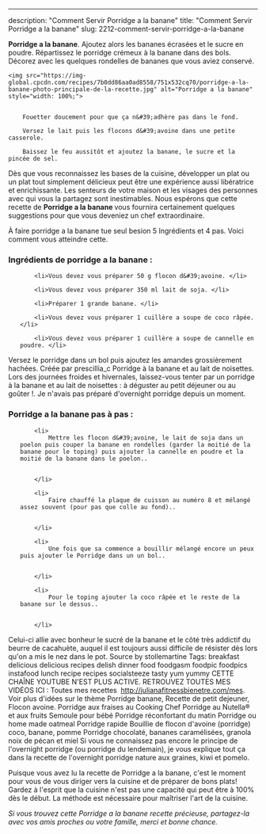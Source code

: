 ---
description: "Comment Servir Porridge a la banane"
title: "Comment Servir Porridge a la banane"
slug: 2212-comment-servir-porridge-a-la-banane

<p>
	<strong>Porridge a la banane</strong>. 
	Ajoutez alors les bananes écrasées et le sucre en poudre. Répartissez le porridge crémeux à la banane dans des bols. Décorez avec les quelques rondelles de bananes que vous aviez conservé.
</p>
<p>
	
	<img src="https://img-global.cpcdn.com/recipes/7b0dd86aa0ad8558/751x532cq70/porridge-a-la-banane-photo-principale-de-la-recette.jpg" alt="Porridge a la banane" style="width: 100%;">
	
	
		Fouetter doucement pour que ça n&#39;adhère pas dans le fond.
	
		Versez le lait puis les flocons d&#39;avoine dans une petite casserole.
	
		Baissez le feu aussitôt et ajoutez la banane, le sucre et la pincée de sel.
	
</p>

Dès que vous reconnaissez les bases de la cuisine, développer un plat ou un plat tout simplement délicieux peut être une expérience aussi libératrice et enrichissante. Les senteurs de votre maison et les visages des personnes avec qui vous la partagez sont inestimables. Nous espérons que cette recette de <strong> Porridge a la banane </strong> vous fournira certainement quelques suggestions pour que vous deveniez un chef extraordinaire.

<!--inarticleads1-->

À faire porridge a la banane tue seul besion 5 Ingrédients et 4 pas. Voici comment vous atteindre cette.

<h3>Ingrédients de porridge a la banane :</h3>

<ol>
	
		<li>Vous devez vous préparer 50 g flocon d&#39;avoine. </li>
	
		<li>Vous devez vous préparer 350 ml lait de soja. </li>
	
		<li>Préparer 1 grande banane. </li>
	
		<li>Vous devez vous préparer 1 cuillère a soupe de coco râpée. </li>
	
		<li>Vous devez vous préparer 1 cuillère a soupe de cannelle en poudre. </li>
	
</ol>

Versez le porridge dans un bol puis ajoutez les amandes grossièrement hachées. Créée par prescillia_c Porridge à la banane et au lait de noisettes. Lors des journées froides et hivernales, laissez-vous tenter par un porridge à la banane et au lait de noisettes : à déguster au petit déjeuner ou au goûter !. Je n&#39;avais pas préparé d&#39;overnight porridge depuis un moment. 

<!--inarticleads2-->

<h3>Porridge a la banane pas à pas :</h3>

<ol>
	
		<li>
			Mettre les flocon d&#39;avoine, le lait de soja dans un poelon puis couper la banane en rondelles (garder la moitié de la banane pour le toping) puis ajouter la cannelle en poudre et la moitié de la banane dans le poelon..
			
			
		</li>
	
		<li>
			Faire chauffé la plaque de cuisson au numéro 8 et mélangé assez souvent (pour pas que colle au fond)..
			
			
		</li>
	
		<li>
			Une fois que sa commence a bouillir mélangé encore un peux puis ajouter le Porridge dans un un bol..
			
			
		</li>
	
		<li>
			Pour le toping ajouter la coco râpée et le reste de la banane sur le dessus..
			
			
		</li>
	
</ol>

Celui-ci allie avec bonheur le sucré de la banane et le côté très addictif du beurre de cacahuète, auquel il est toujours aussi difficile de résister dès lors qu&#39;on a mis le nez dans le pot. Source by stollemartine Tags: breakfast delicious delicious recipes delish dinner food foodgasm foodpic foodpics instafood lunch recipe recipes socialsteeze tasty yum yummy CETTE CHAÎNE YOUTUBE N&#39;EST PLUS ACTIVE. RETROUVEZ TOUTES MES VIDÉOS ICI : Toutes mes recettes ️ http://julianafitnessbienetre.com/mes. Voir plus d&#39;idées sur le thème Porridge banane, Recette de petit dejeuner, Flocon avoine. Porridge aux fraises au Cooking Chef Porridge au Nutella® et aux fruits Semoule pour bébé Porridge réconfortant du matin Porridge ou home made oatmeal Porridge rapide Bouillie de flocon d&#39;avoine (porridge) coco, banane, pomme Porridge chocolaté, bananes caramélisées, granola noix de pécan et miel Si vous ne connaissez pas encore le principe de l&#39;overnight porridge (ou porridge du lendemain), je vous explique tout ça dans la recette de l&#39;overnight porridge nature aux graines, kiwi et pomelo. 

<!--inarticleads1-->

<p>
Puisque vous avez lu la recette de Porridge a la banane, c'est le moment pour vous de vous diriger vers la cuisine et de préparer de bons plats! Gardez à l'esprit que la cuisine n'est pas une capacité qui peut être à 100% dès le début. La méthode est nécessaire pour maîtriser l'art de la cuisine.
</p>

<p>
<i>Si vous trouvez cette Porridge a la banane recette précieuse, partagez-la avec vos amis proches ou votre famille, merci et bonne chance.</i>
</p>

